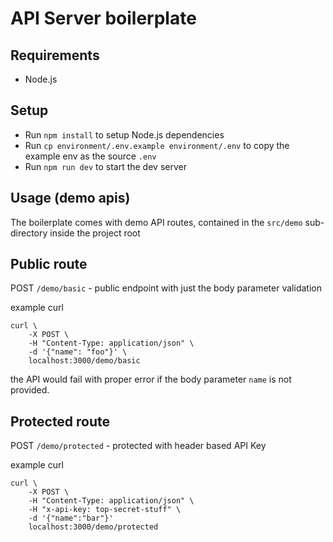 # API Server boilerplate

## Requirements

- Node.js

## Setup

- Run `npm install` to setup Node.js dependencies
- Run `cp environment/.env.example environment/.env` to copy the example env as
  the source `.env`
- Run `npm run dev` to start the dev server

## Usage (demo apis)

The boilerplate comes with demo API routes, contained in the `src/demo`
sub-directory inside the project root

## Public route

POST `/demo/basic` - public endpoint with just the body parameter validation

example curl

```shell
curl \
    -X POST \
    -H "Content-Type: application/json" \
    -d '{"name": "foo"}' \
    localhost:3000/demo/basic
```

the API would fail with proper error if the body parameter `name` is not
provided.

## Protected route

POST `/demo/protected` - protected with header based API Key

example curl

```shell
curl \
    -X POST \
    -H "Content-Type: application/json" \
    -H "x-api-key: top-secret-stuff" \
    -d '{"name":"bar"}'
    localhost:3000/demo/protected
```
